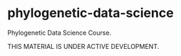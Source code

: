 # phylogenetic-data-science
Phylogenetic Data Science Course.

THIS MATERIAL IS UNDER ACTIVE DEVELOPMENT.
